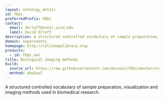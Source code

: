 ```yaml
---
layout: ontology_detail
id: fbbi
preferredPrefix: FBbi
contact:
  email: dorloff@ncmir.ucsd.edu
  label: David Orloff
description: A structured controlled vocabulary of sample preparation, visualization and imaging methods used in biomedical research.
domain: experiments
homepage: http://cellimagelibrary.org/
products:
  - id: fbbi.owl
title: Biological imaging methods
build:
  source_url: https://raw.githubusercontent.com/dosumis/fbbi/master/src/ontology/fbbi.obo
  method: obo2owl
---
```


A structured controlled vocabulary of sample preparation, visualization and imaging methods used in biomedical research.
